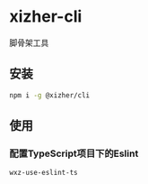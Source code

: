# xizher-cli
脚骨架工具

## 安装

```bash
npm i -g @xizher/cli
```

## 使用

### 配置TypeScript项目下的Eslint

```bash
wxz-use-eslint-ts
```

